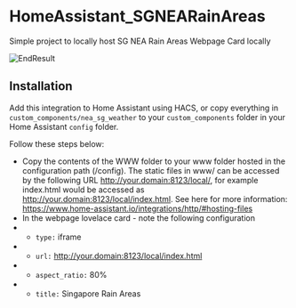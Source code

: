 # HomeAssistant_SGNEARainAreas
Simple project to locally host SG NEA Rain Areas Webpage Card locally

![EndResult](https://user-images.githubusercontent.com/1997252/190862299-d5e0b68a-1a51-415a-bc2d-75f8c9b205bf.JPG)

## Installation

Add this integration to Home Assistant using HACS, or copy everything in `custom_components/nea_sg_weather` to your `custom_components` folder in your Home Assistant `config` folder. 

Follow these steps below:
- Copy the contents of the WWW folder to your www folder hosted in the configuration path (/config). The static files in www/ can be accessed by the following URL http://your.domain:8123/local/, for example index.html would be accessed as http://your.domain:8123/local/index.html. See here for more information: https://www.home-assistant.io/integrations/http/#hosting-files
- In the webpage lovelace card - note the following configuration
- - `type:` iframe
- - `url:` http://your.domain:8123/local/index.html
- - `aspect_ratio:` 80%
- - `title:` Singapore Rain Areas
